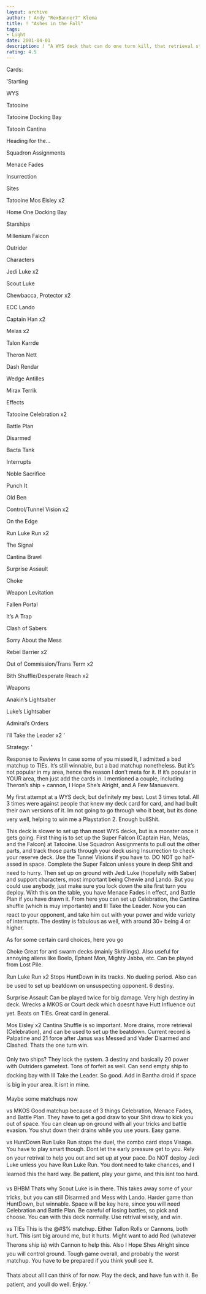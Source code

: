 ```yaml
---
layout: archive
author: ! Andy "RexBanner7" Klema
title: ! "Ashes in the Fall"
tags:
- Light
date: 2001-04-01
description: ! "A WYS deck that can do one turn kill, that retrieval stuff, and a whole lot of draining. The title is the second best RATM song ever, behind Know Your Enemy."
rating: 4.5
---
```

Cards: 

'Starting

WYS

Tatooine

Tatooine Docking Bay

Tatooin Cantina

Heading for the...

Squadron Assignments

Menace Fades

Insurrection


Sites

Tatooine Mos Eisley x2

Home One Docking Bay


Starships

Millenium Falcon

Outrider


Characters

Jedi Luke x2

Scout Luke

Chewbacca, Protector x2

ECC Lando

Captain Han x2

Melas x2

Talon Karrde

Theron Nett

Dash Rendar

Wedge Antilles

Mirax Terrik


Effects

Tatooine Celebration x2

Battle Plan

Disarmed

Bacta Tank


Interrupts

Noble Sacrifice

Punch It

Old Ben

Control/Tunnel Vision x2

On the Edge

Run Luke Run x2

The Signal

Cantina Brawl

Surprise Assault

Choke

Weapon Levitation

Fallen Portal

It’s A Trap

Clash of Sabers

Sorry About the Mess

Rebel Barrier x2

Out of Commission/Trans Term x2

Bith Shuffle/Desperate Reach x2


Weapons

Anakin’s Lightsaber

Luke’s Lightsaber


Admiral’s Orders

I’ll Take the Leader x2 '

Strategy: '

Response to Reviews In case some of you missed it, I admitted a bad matchup to TIEs. It’s still winnable, but a bad matchup nonetheless. But it’s not popular in my area, hence the reason I don’t meta for it. If it’s popular in YOUR area, then just add the cards in. I mentioned a couple, including Theron’s ship + cannon, I Hope She’s Alright, and A Few Manuevers. 


My first attempt at a WYS deck, but definitely my best. Lost 3 times total. All 3 times were against people that knew my deck card for card, and had built their own versions of it. Im not going to go through who it beat, but its done very well, helping to win me a Playstation 2. Enough bullShit.


This deck is slower to set up than most WYS decks, but is a monster once it gets going. First thing is to set up the Super Falcon (Captain Han, Melas, and the Falcon) at Tatooine. Use Squadron Assignments to pull out the other parts, and track those parts through your deck using Insurrection to check your reserve deck. Use the Tunnel Visions if you have to. DO NOT go half-assed in space. Complete the Super Falcon unless youre in deep Shit and need to hurry. Then set up on ground with Jedi Luke (hopefully with Saber) and support characters, most important being Chewie and Lando. But you could use anybody, just make sure you lock down the site first turn you deploy. With this on the table, you have Menace Fades in effect, and Battle Plan if you have drawn it. From here you can set up Celebration, the Cantina shuffle (which is muy importante) and Ill Take the Leader. Now you can react to your opponent, and take him out with your power and wide variety of interrupts. The destiny is fabulous as well, with around 30+ being 4 or higher. 


As for some certain card choices, here you go


Choke Great for anti swarm decks (mainly Skrillings). Also useful for annoying aliens like Boelo, Ephant Mon, Mighty Jabba, etc. Can be played from Lost Pile.


Run Luke Run x2 Stops HuntDown in its tracks. No dueling period. Also can be used to set up beatdown on unsuspecting opponent. 6 destiny.


Surprise Assault Can be played twice for big damage. Very high destiny in deck. Wrecks a MKOS or Court deck which doesnt have Hutt Influence out yet. Beats on TIEs. Great card in general.


Mos Eisley x2 Cantina Shuffle is so important. More drains, more retrieval (Celebration), and can be used to set up the beatdown. Current record is Palpatine and 21 force after Janus was Messed and Vader Disarmed and Clashed. Thats the one turn win.


Only two ships? They lock the system. 3 destiny and basically 20 power with Outriders gametext. Tons of forfeit as well. Can send empty ship to docking bay with Ill Take the Leader. So good. Add in Bantha droid if space is big in your area. It isnt in mine.


Maybe some matchups now


vs MKOS Good matchup because of 3 things Celebration, Menace Fades, and Battle Plan. They have to get a god draw to your Shit draw to kick you out of space. You can clean up on ground with all your tricks and battle evasion. You shut down their drains while you use yours. Easy game.


vs HuntDown Run Luke Run stops the duel, the combo card stops Visage. You have to play smart though. Dont let the early pressure get to you. Rely on your retrival to help you out and set up at your pace. Do NOT deploy Jedi Luke unless you have Run Luke Run. You dont need to take chances, and I learned this the hard way. Be patient, play your game, and this isnt too hard.


vs BHBM Thats why Scout Luke is in there. This takes away some of your tricks, but you can still Disarmed and Mess with Lando. Harder game than HuntDown, but winnable. Space will be key here, since you will need Celebration and Battle Plan. Be careful of losing battles, so pick and choose. You can with this deck normally. Use retrival wisely, and win.


vs TIEs This is the @#$% matchup. Either Tallon Rolls or Cannons, both hurt. This isnt big around me, but it hurts. Might want to add Red (whatever Therons ship is) with Cannon to help this. Also I Hope Shes Alright since you will control ground. Tough game overall, and probably the worst matchup. You have to be prepared if you think youll see it.


Thats about all I can think of for now. Play the deck, and have fun with it. Be patient, and youll do well. Enjoy.  '